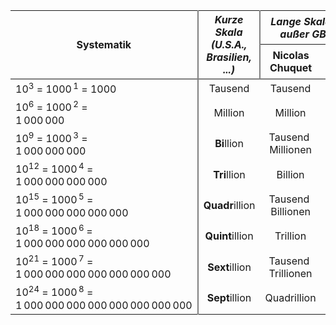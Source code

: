 <table class="wikitable zebra hintergrundfarbe8">
  <thead>
    <tr>
      <th rowspan="2" style="border-right:2px solid gray">Systematik</th>
      <th colspan="1" rowspan="2"
          style="border-right:2px solid gray"><em>Kurze Skala<br> (U.S.A., Brasilien, ...)</em></th>
      <th colspan="2"><em>Lange Skala (Europa au&szlig;er GB und IR)</em></th>
      <th rowspan="2" style="text-align:center;border-left:2px solid gray;">
        SI-<br>Präfix
      </th>
    </tr>
    <tr style="border-bottom:2px solid gray">
      <th>Nicolas<br>Chuquet</th>
      <th>mit&nbsp;<br><em>-arde</em></th>
    </tr>
  </thead>
  <tbody>
    <tr>
      <td style="border-right:2px solid gray">
        10<sup>3</sup> = 1000<sup> 1</sup> = 1000
      </td>
      <td style="text-align:center">Tausend</td>
      <td style="text-align:center">Tausend</td>
      <td style="text-align:center">Tausend</td>
      <td style="text-align:center;border-left:2px solid gray;">Kilo</td>
    </tr>
    <tr>
      <td style="border-right:2px solid gray">
        10<sup>6</sup> = 1000<sup> 2</sup> =<br> 1 000 000
      </td>
      <td style="text-align:center">Million</td>
      <td style="text-align:center">Million</td>
      <td style="text-align:center">Million</td>
      <td style="text-align:center;border-left:2px solid gray;">Mega</td>
    </tr>
    <tr>
      <td style="border-right:2px solid gray">10<sup>9</sup> = 1000<sup> 3</sup> =&nbsp;<br>1 000 000 000</td>
      <td style="text-align:center">
        <b>Bi</b>llion
      </td>
      <td style="text-align:center">Tausend&nbsp;<br>Millionen</td>
      <td style="text-align:center">Milli<b>arde</b></td>
      <td style="text-align:center;border-left:2px solid gray;">Giga</td>
    </tr>
    <tr>
      <td style="border-right:2px solid gray">10<sup>12</sup> = 1000<sup> 4</sup> =&nbsp;<br>1 000 000 000 000</td>
      <td style="text-align:center">
        <b>Tri</b>llion
      </td>
      <td style="text-align:center">Billion</td>
      <td style="text-align:center">
        <b>Bi</b>llion
      </td>
      <td style="text-align:center;border-left:2px solid gray;">Tera</td>
    </tr>
    <tr>
      <td style="border-right:2px solid gray">10<sup>15</sup> = 1000<sup> 5</sup> =&nbsp;<br>1 000 000 000 000 000</td>
      <td style="text-align:center">
        <b>Quadr</b>illion
      </td>
      <td style="text-align:center">Tausend&nbsp;<br>Billionen</td>
      <td style="text-align:center">Billi<b>arde</b></td>
      <td style="text-align:center;border-left:2px solid gray;">Peta</td>
    </tr>
    <tr>
      <td style="border-right:2px solid gray">10<sup>18</sup> = 1000<sup> 6&nbsp;</sup>=&nbsp;<br>1 000 000 000 000 000 000</td>
      <td style="text-align:center">
        <b>Quint</b>illion
      </td>
      <td style="text-align:center">Trillion</td>
      <td style="text-align:center">
        <b>Tri</b>llion
      </td>
      <td style="text-align:center;border-left:2px solid gray;">Exa</td>
    </tr>
    <tr>
      <td style="border-right:2px solid gray">10<sup>21</sup> = 1000<sup> 7</sup>&nbsp;=&nbsp;<br>1 000 000 000 000 000 000 000</td>
      <td style="text-align:center">
        <b>Sext</b>illion
      </td>
      <td style="text-align:center">Tausend&nbsp;<br>Trillionen</td>
      <td style="text-align:center">Trilli<b>arde</b></td>
      <td style="text-align:center;border-left:2px solid gray;">Zetta</td>
    </tr>
    <tr>
      <td style="border-right:2px solid gray">10<sup>24</sup> = 1000<sup> 8</sup>&nbsp;=&nbsp;<br>1 000 000 000 000 000 000 000 000</td>
      <td style="text-align:center">
        <b>Sept</b>illion
      </td>
      <td style="text-align:center">Quadrillion</td>
      <td style="text-align:center">
        <span style="color: #f00"><b>Quadr</b></span
        >illion
      </td>
      <td style="text-align:center;border-left:2px solid gray;">Yotta</td>
    </tr>
  </tbody>
</table>
